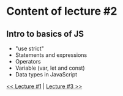 # Content of lecture #2

## Intro to basics of JS

- "use strict"
- Statements and expressions
- Operators
- Variable (var, let and const)
- Data types in JavaScript

[<< Lecture #1](../lecture-1) | [Lecture #3 >>](../lecture-3)